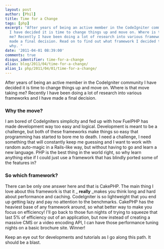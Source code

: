 ```yaml
---
layout: post
author: [Phil]
title: Time for a Change
tags: [php]
excerpt: "After years of being an active member in the CodeIgniter community
  I have decided it is time to change things up and move on. Where is that move taking
  me? Recently I have been doing a lot of research into various frameworks and I have
  made a final decision. Read on to find out what framework I decided to go with and
  why. "
date: '2011-04-01 08:39:00'
comments: true
disqus_identifier: time-for-a-change
alias: blog/2011/04/time-for-a-change/
alias_1: php/2011/04/01/time-for-a-change/
---
```


After years of being an active member in the CodeIgniter community I have decided it is time to change things up and move on. Where is that move taking me? Recently I have been doing a lot of research into various frameworks and I have made a final decision.

### Why the move?

I am bored of CodeIgniters simplicity and fed up with how FuelPHP has made development way too easy and logical. Development is meant to be a challenge, but both of these frameworks make things so easy that programming has started to bore me to death. I need a challenge, I need something that will constantly keep me guessing and I want to work with random auto-magic in a Rails-like way, but without having to go and learn a new language. PHP is the best thing in the world right, so why learn anything else if I could just use a framework that has blindly ported some of the features in?

### So which framework?

There can be only one answer here and that is CakePHP. The main thing I love about this framework is that it _ **really** _makes you think long and hard about performance and caching. CodeIgniter is so lightweight that you end up getting lazy and pay no attention to the benchmarks. CakePHP has the heaviest base of any framework around, so what better way to make you focus on efficiency! I'll go back to those fun nights of trying to squeeze that last 5% of efficiency out of an application, but now instead of creating a massive CMS or a video encoding API, I can have those performance tuning nights on a basic brochure site. Winner!

Keep an eye out for developments and tutorials as I go along this path. It should be a blast.
